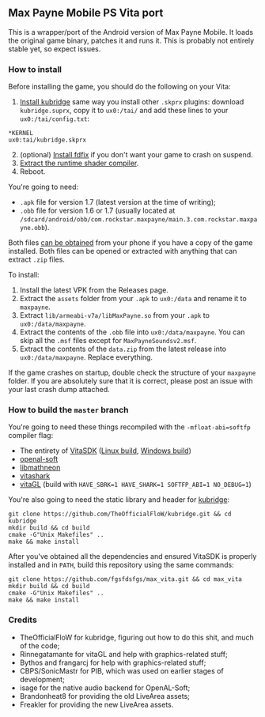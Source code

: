 ## Max Payne Mobile PS Vita port

This is a wrapper/port of the Android version of Max Payne Mobile. It loads the original game binary, patches it and runs it.
This is probably not entirely stable yet, so expect issues.

### How to install

Before installing the game, you should do the following on your Vita:
1. [Install kubridge](https://github.com/TheOfficialFloW/kubridge/releases/) same way you install other `.skprx` plugins: download `kubridge.suprx`, copy it to `ux0:/tai/` and add these lines to your `ux0:/tai/config.txt`:
```
*KERNEL
ux0:tai/kubridge.skprx
```
2. (optional) [Install fdfix](https://github.com/TheOfficialFloW/FdFix) if you don't want your game to crash on suspend.
2. [Extract the runtime shader compiler](https://samilops2.gitbook.io/vita-troubleshooting-guide/shader-compiler/extract-libshacccg.suprx).
3. Reboot.

You're going to need:
* `.apk` file for version 1.7 (latest version at the time of writing);
* `.obb` file for version 1.6 or 1.7 (usually located at `/sdcard/android/obb/com.rockstar.maxpayne/main.3.com.rockstar.maxpayne.obb`).

Both files [can be obtained](https://stackoverflow.com/questions/11012976/how-do-i-get-the-apk-of-an-installed-app-without-root-access) from your phone if you have a copy of the game installed.
Both files can be opened or extracted with anything that can extract `.zip` files.

To install:
1. Install the latest VPK from the Releases page.
2. Extract the `assets` folder from your `.apk` to `ux0:/data` and rename it to `maxpayne`.
3. Extract `lib/armeabi-v7a/libMaxPayne.so` from your `.apk` to `ux0:/data/maxpayne`.
4. Extract the contents of the `.obb` file into `ux0:/data/maxpayne`. You can skip all the `.msf` files except for `MaxPayneSoundsv2.msf`.
5. Extract the contents of the `data.zip` from the latest release into `ux0:/data/maxpayne`. Replace everything.

If the game crashes on startup, double check the structure of your `maxpayne` folder. If you are absolutely sure that it is correct, please post an issue with your last crash dump attached.

### How to build the `master` branch

You're going to need these things recompiled with the `-mfloat-abi=softfp` compiler flag:
* The entirety of [VitaSDK](https://github.com/vitasdk) ([Linux build](https://github.com/vitasdk/buildscripts/suites/1824103476/artifacts/35161735), [Windows build](https://github.com/vitasdk/buildscripts/suites/1836262288/artifacts/35501612))
* [openal-soft](https://github.com/isage/openal-soft/tree/vita-1.19.1)
* [libmathneon](https://github.com/Rinnegatamante/math-neon)
* [vitashark](https://github.com/Rinnegatamante/vitaShaRK)
* [vitaGL](https://github.com/Rinnegatamante/vitaGL) (build with `HAVE_SBRK=1 HAVE_SHARK=1 SOFTFP_ABI=1 NO_DEBUG=1`)

You're also going to need the static library and header for [kubridge](https://github.com/TheOfficialFloW/kubridge):
```
git clone https://github.com/TheOfficialFloW/kubridge.git && cd kubridge
mkdir build && cd build
cmake -G"Unix Makefiles" ..
make && make install
```

After you've obtained all the dependencies and ensured VitaSDK is properly installed and in `PATH`, build this repository using the same commands:
```
git clone https://github.com/fgsfdsfgs/max_vita.git && cd max_vita
mkdir build && cd build
cmake -G"Unix Makefiles" ..
make && make install
```

### Credits

* TheOfficialFloW for kubridge, figuring out how to do this shit, and much of the code;
* Rinnegatamante for vitaGL and help with graphics-related stuff;
* Bythos and frangarcj for help with graphics-related stuff;
* CBPS/SonicMastr for PIB, which was used on earlier stages of development;
* isage for the native audio backend for OpenAL-Soft;
* Brandonheat8 for providing the old LiveArea assets;
* Freakler for providing the new LiveArea assets.
